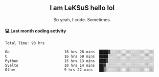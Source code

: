 <h2 align="center">I am LeKSuS hello lol</h2>
<p align="center">So yeah, I code. Sometimes.</p>

#### :computer: Last month coding activity
<!--START_SECTION:waka-->

```txt
Total Time: 93 hrs

Go                         18 hrs 28 mins  ████▓░░░░░░░░░░░░░░░░░░░░   18.04 %
C                          16 hrs 59 mins  ████░░░░░░░░░░░░░░░░░░░░░   16.59 %
Python                     15 hrs 13 mins  ███▓░░░░░░░░░░░░░░░░░░░░░   14.87 %
Svelte                     10 hrs 14 mins  ██▓░░░░░░░░░░░░░░░░░░░░░░   10.00 %
Other                      9 hrs 22 mins   ██▒░░░░░░░░░░░░░░░░░░░░░░   09.16 %
```

<!--END_SECTION:waka-->
